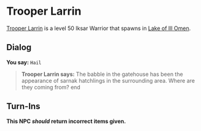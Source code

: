 # Trooper Larrin



[Trooper Larrin](/npc/85007) is a level 50 Iksar Warrior that spawns in [Lake of Ill Omen](/zone/85).



## Dialog

**You say:** `Hail`



>**Trooper Larrin says:** The babble in the gatehouse has been the appearance of sarnak hatchlings in the surrounding area.  Where are they coming from?
end



## Turn-Ins



**This NPC *should* return incorrect items given.**





